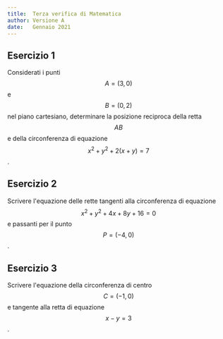 ```yaml
---
title:  Terza verifica di Matematica
author: Versione A
date:   Gennaio 2021
---
```


Esercizio 1
-----------

Considerati i punti $$A=(3,0)$$ e $$B=(0,2)$$ nel piano cartesiano, determinare la posizione reciproca della retta $$AB$$ e della circonferenza di equazione $$x^2 + y^2 + 2(x + y) = 7$$.

Esercizio 2
-----------

Scrivere l'equazione delle rette tangenti alla circonferenza di equazione $$x^2 + y^2 + 4x + 8y + 16 = 0$$ e passanti per il punto $$P=(-4,0)$$.

Esercizio 3
-----------

Scrivere l'equazione della circonferenza di centro $$C=(-1,0)$$ e tangente alla retta di equazione $$x - y= 3$$.
